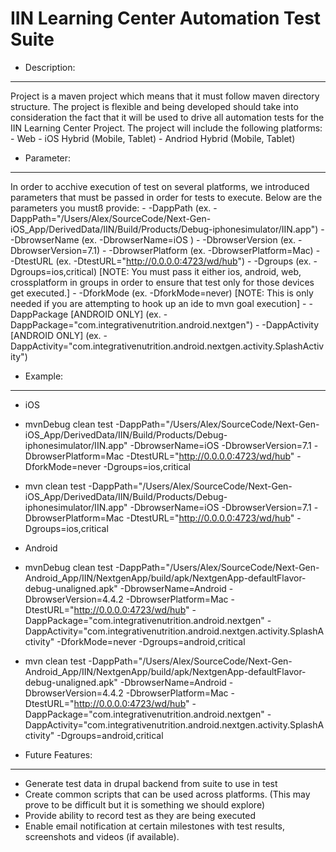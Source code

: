 IIN Learning Center Automation Test Suite
==========================================

* Description:
--------------

Project is a maven project which means that it must follow maven directory structure. 
The project is flexible and being developed should take into consideration the fact that it 
will be used to drive all automation tests for the IIN Learning Center Project. The project
will include the following platforms:
		- Web
		- iOS Hybrid (Mobile, Tablet)
		- Andriod Hybrid (Mobile, Tablet)

* Parameter:
------------

In order to acchive execution of test on several platforms, we introduced parameters that must be passed in order for tests to execute.
Below are the parameters you mustß provide:
		- -DappPath (ex. -DappPath="/Users/Alex/SourceCode/Next-Gen-iOS_App/DerivedData/IIN/Build/Products/Debug-iphonesimulator/IIN.app")
		- -DbrowserName (ex. -DbrowserName=iOS )
		- -DbrowserVersion (ex. -DbrowserVersion=7.1)
		- -DbrowserPlatform (ex. -DbrowserPlatform=Mac)
		- -DtestURL (ex. -DtestURL="http://0.0.0.0:4723/wd/hub")
		- -Dgroups (ex. -Dgroups=ios,critical) [NOTE: You must pass it either ios, android, web, crossplatform in groups in order to ensure that test only for those devices get executed.]
		- -DforkMode (ex. -DforkMode=never) [NOTE: This is only needed if you are attempting to hook up an ide to mvn goal execution]
		- -DappPackage [ANDROID ONLY] (ex. -DappPackage="com.integrativenutrition.android.nextgen")
        - -DappActivity [ANDROID ONLY] (ex. -DappActivity="com.integrativenutrition.android.nextgen.activity.SplashActivity")

* Example:
----------

* iOS

- mvnDebug clean test -DappPath="/Users/Alex/SourceCode/Next-Gen-iOS_App/DerivedData/IIN/Build/Products/Debug-iphonesimulator/IIN.app" -DbrowserName=iOS -DbrowserVersion=7.1 -DbrowserPlatform=Mac -DtestURL="http://0.0.0.0:4723/wd/hub" -DforkMode=never -Dgroups=ios,critical

- mvn clean test -DappPath="/Users/Alex/SourceCode/Next-Gen-iOS_App/DerivedData/IIN/Build/Products/Debug-iphonesimulator/IIN.app" -DbrowserName=iOS -DbrowserVersion=7.1 -DbrowserPlatform=Mac -DtestURL="http://0.0.0.0:4723/wd/hub" -Dgroups=ios,critical


* Android

- mvnDebug clean test -DappPath="/Users/Alex/SourceCode/Next-Gen-Android_App/IIN/NextgenApp/build/apk/NextgenApp-defaultFlavor-debug-unaligned.apk" -DbrowserName=Android -DbrowserVersion=4.4.2 -DbrowserPlatform=Mac -DtestURL="http://0.0.0.0:4723/wd/hub" -DappPackage="com.integrativenutrition.android.nextgen" -DappActivity="com.integrativenutrition.android.nextgen.activity.SplashActivity" -DforkMode=never -Dgroups=android,critical

- mvn clean test -DappPath="/Users/Alex/SourceCode/Next-Gen-Android_App/IIN/NextgenApp/build/apk/NextgenApp-defaultFlavor-debug-unaligned.apk" -DbrowserName=Android -DbrowserVersion=4.4.2 -DbrowserPlatform=Mac -DtestURL="http://0.0.0.0:4723/wd/hub" -DappPackage="com.integrativenutrition.android.nextgen" -DappActivity="com.integrativenutrition.android.nextgen.activity.SplashActivity" -Dgroups=android,critical


* Future Features:
------------------

- Generate test data in drupal backend from suite to use in test
- Create common scripts that can be used across platforms. (This may prove to be difficult but it is something we should explore)
- Provide ability to record test as they are being executed
- Enable email notification at certain milestones with test results, screenshots and videos (if available).